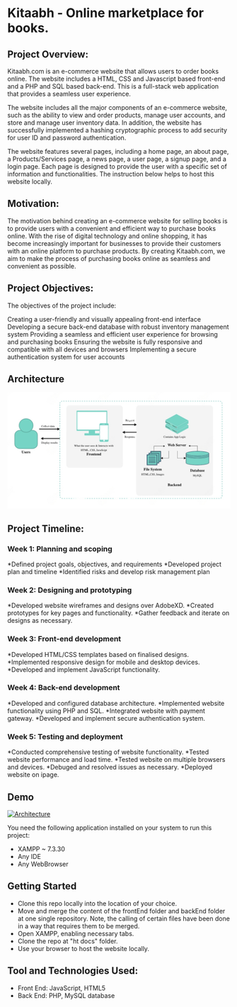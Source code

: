# Kitaabh - Online marketplace for books.


## Project Overview:
Kitaabh.com is an e-commerce website that allows users to order books online. The website includes a HTML, CSS and Javascript based front-end and a PHP and SQL based back-end. This is a full-stack web application that provides a seamless user experience.

The website includes all the major components of an e-commerce website, such as the ability to view and order products, manage user accounts, and store and manage user inventory data. In addition, the website has successfully implemented a hashing cryptographic process to add security for user ID and password authentication.

The website features several pages, including a home page, an about page, a Products/Services page, a news page, a user page, a signup page, and a login page. Each page is designed to provide the user with a specific set of information and functionalities.
The instruction below helps to host this website locally.

## Motivation:
The motivation behind creating an e-commerce website for selling books is to provide users with a convenient and efficient way to purchase books online. With the rise of digital technology and online shopping, it has become increasingly important for businesses to provide their customers with an online platform to purchase products. By creating Kitaabh.com, we aim to make the process of purchasing books online as seamless and convenient as possible.

## Project Objectives:
The objectives of the project include:

Creating a user-friendly and visually appealing front-end interface
Developing a secure back-end database with robust inventory management system
Providing a seamless and efficient user experience for browsing and purchasing books
Ensuring the website is fully responsive and compatible with all devices and browsers
Implementing a secure authentication system for user accounts

## Architecture

![Architecture](images/architecture.png)

## Project Timeline:

### Week 1: Planning and scoping

*Defined project goals, objectives, and requirements
*Developed project plan and timeline
*Identified risks and develop risk management plan

### Week 2: Designing and prototyping

*Developed website wireframes and designs over AdobeXD.
*Created prototypes for key pages and functionality.
*Gather feedback and iterate on designs as necessary.

### Week 3: Front-end development

*Developed HTML/CSS templates based on finalised designs.
*Implemented responsive design for mobile and desktop devices.
*Developed and implement JavaScript functionality.

### Week 4: Back-end development

*Developed and configured database architecture.
*Implemented website functionality using PHP and SQL.
*Integrated website with payment gateway.
*Developed and implement secure authentication system.

### Week 5: Testing and deployment

*Conducted comprehensive testing of website functionality.
*Tested website performance and load time.
*Tested website on multiple browsers and devices.
*Debuged and resolved issues as necessary.
*Deployed website on ipage.


## Demo

[![Architecture](https://www.youtube.com/watch?v=lFgWmrlRRSc&ab_channel=PratibhaAwasthi)](https://youtu.be/lFgWmrlRRSc)


You need the following application installed on your system to run this project:

* XAMPP ~  7.3.30
* Any IDE
* Any WebBrowser

## Getting Started

* Clone this repo locally into the location of your choice.
* Move and merge the content of the frontEnd folder and backEnd folder at one single repository. Note, the calling of certain files have been done in a way that  requires them to be merged. 
* Open XAMPP, enabling necessary tabs.
*  Clone the repo at "ht docs" folder.
*   Use your browser to host the website locally.

## Tool and Technologies Used:
* Front End: JavaScript, HTML5
* Back  End: PHP, MySQL database





